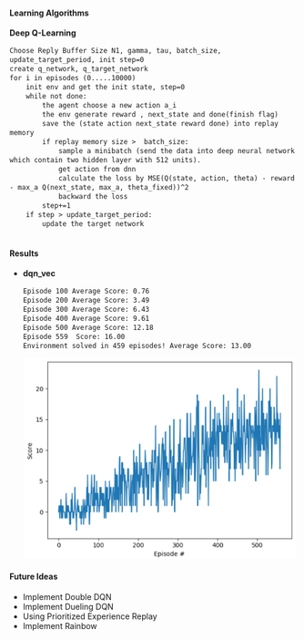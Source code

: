 #### Learning Algorithms
**Deep Q-Learning**
```
Choose Reply Buffer Size N1, gamma, tau, batch_size, update_target_period, init step=0
create q_network, q_target_network
for i in episodes (0.....10000)
    init env and get the init state, step=0
    while not done:
        the agent choose a new action a_i
        the env generate reward , next_state and done(finish flag)
        save the (state action next_state reward done) into replay memory
        if replay memory size >  batch_size:
            sample a minibatch (send the data into deep neural network which contain two hidden layer with 512 units).
            get action from dnn
            calculate the loss by MSE(Q(state, action, theta) - reward - max_a Q(next_state, max_a, theta_fixed))^2
            backward the loss
        step+=1
    if step > update_target_period:
        update the target network
            
```

#### Results
*  **dqn_vec**

    ```
    Episode 100	Average Score: 0.76
    Episode 200	Average Score: 3.49
    Episode 300	Average Score: 6.43
    Episode 400	Average Score: 9.61
    Episode 500	Average Score: 12.18
    Episode 559	 Score: 16.00
    Environment solved in 459 episodes!	Average Score: 13.00
    ```
    ![sedv](./results/scores_episode_dqn_vec.png)


#### Future Ideas
* Implement Double DQN
* Implement Dueling DQN
* Using Prioritized Experience Replay
* Implement Rainbow